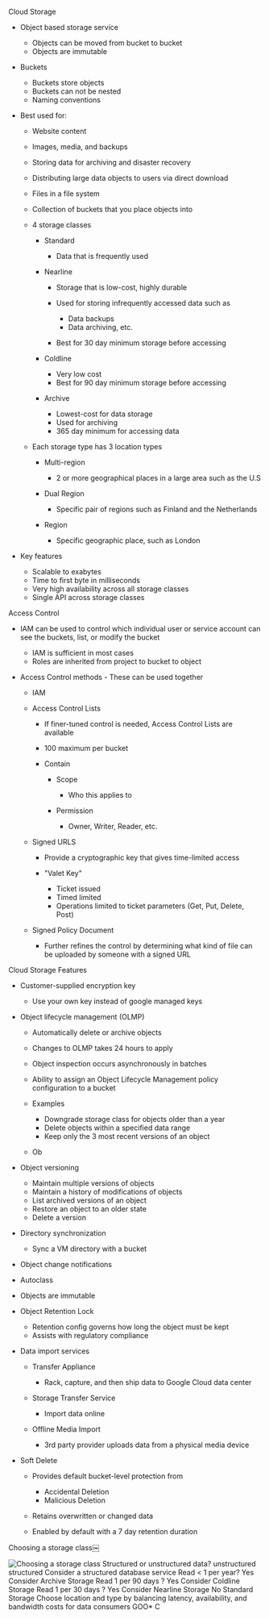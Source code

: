 Cloud Storage

- Object based storage service
    
    - Objects can be moved from bucket to bucket
    - Objects are immutable
- Buckets
    
    - Buckets store objects
    - Buckets can not be nested
    - Naming conventions
- Best used for:
    
    - Website content
    - Images, media, and backups
    - Storing data for archiving and disaster recovery
    - Distributing large data objects to users via direct download
    - Files in a file system
    - Collection of buckets that you place objects into
    - 4 storage classes
        
        - Standard
            
            - Data that is frequently used
        - Nearline
            
            - Storage that is low-cost, highly durable
            - Used for storing infrequently accessed data such as
                
                - Data backups
                - Data archiving, etc.
            - Best for 30 day minimum storage before accessing
        - Coldline
            
            - Very low cost
            - Best for 90 day minimum storage before accessing
        - Archive
            
            - Lowest-cost for data storage
            - Used for archiving
            - 365 day minimum for accessing data
    - Each storage type has 3 location types
        
        - Multi-region
            
            - 2 or more geographical places in a large area such as the U.S
        - Dual Region
            
            - Specific pair of regions such as Finland and the Netherlands
        - Region
            
            - Specific geographic place, such as London
- Key features
    
    - Scalable to exabytes
    - Time to first byte in milliseconds
    - Very high availability across all storage classes
    - Single API across storage classes
 
Access Control

- IAM can be used to control which individual user or service account can see the buckets, list, or modify the bucket
    
    - IAM is sufficient in most cases
    - Roles are inherited from project to bucket to object
- Access Control methods - These can be used together
    
    - IAM
    - Access Control Lists
        
        - If finer-tuned control is needed, Access Control Lists are available
        - 100 maximum per bucket
        - Contain
            
            - Scope
                
                - Who this applies to
            - Permission
                
                - Owner, Writer, Reader, etc.
    - Signed URLS
        
        - Provide a cryptographic key that gives time-limited access
        - "Valet Key"
            
            - Ticket issued
            - Timed limited
            - Operations limited to ticket parameters (Get, Put, Delete, Post)
    - Signed Policy Document
        
        - Further refines the control by determining what kind of file can be uploaded by someone with a signed URL
 
Cloud Storage Features

- Customer-supplied encryption key
    
    - Use your own key instead of google managed keys
- Object lifecycle management (OLMP)
    
    - Automatically delete or archive objects
    - Changes to OLMP takes 24 hours to apply
    - Object inspection occurs asynchronously in batches
    - Ability to assign an Object Lifecycle Management policy configuration to a bucket
    - Examples
        
        - Downgrade storage class for objects older than a year
        - Delete objects within a specified data range
        - Keep only the 3 most recent versions of an object
    - Ob
- Object versioning
    
    - Maintain multiple versions of objects
    - Maintain a history of modifications of objects
    - List archived versions of an object
    - Restore an object to an older state
    - Delete a version
- Directory synchronization
    
    - Sync a VM directory with a bucket
- Object change notifications
- Autoclass
- Objects are immutable
- Object Retention Lock
    
    - Retention config governs how long the object must be kept
    - Assists with regulatory compliance
- Data import services
    
    - Transfer Appliance
        
        - Rack, capture, and then ship data to Google Cloud data center
    - Storage Transfer Service
        
        - Import data online
    - Offline Media Import
        
        - 3rd party provider uploads data from a physical media device
- Soft Delete
    
    - Provides default bucket-level protection from
        
        - Accidental Deletion
        - Malicious Deletion
    - Retains overwritten or changed data
    - Enabled by default with a 7 day retention duration
 
Choosing a storage class￼

![Choosing a storage class Structured or unstructured data? unstructured structured Consider a structured database service Read < 1 per year? Yes Consider Archive Storage Read 1 per 90 days ? Yes Consider Coldline Storage Read 1 per 30 days ? Yes Consider Nearline Storage No Standard Storage Choose location and type by balancing latency, availability, and bandwidth costs for data consumers GOO* C ](Exported%20image%2020250301230911-0.png)